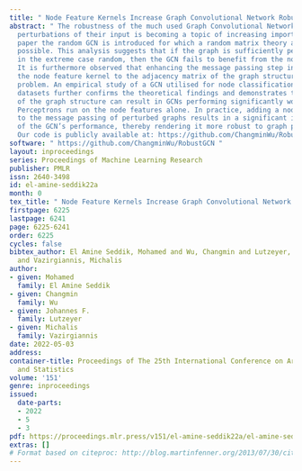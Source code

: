 ```yaml
---
title: " Node Feature Kernels Increase Graph Convolutional Network Robustness "
abstract: " The robustness of the much used Graph Convolutional Networks (GCNs) to
  perturbations of their input is becoming a topic of increasing importance. In this
  paper the random GCN is introduced for which a random matrix theory analysis is
  possible. This analysis suggests that if the graph is sufficiently perturbed, or
  in the extreme case random, then the GCN fails to benefit from the node features.
  It is furthermore observed that enhancing the message passing step in GCNs by adding
  the node feature kernel to the adjacency matrix of the graph structure solves this
  problem. An empirical study of a GCN utilised for node classification on six real
  datasets further confirms the theoretical findings and demonstrates that perturbations
  of the graph structure can result in GCNs performing significantly worse than Multi-Layer
  Perceptrons run on the node features alone. In practice, adding a node feature kernel
  to the message passing of perturbed graphs results in a significant improvement
  of the GCN’s performance, thereby rendering it more robust to graph perturbations.
  Our code is publicly available at: https://github.com/ChangminWu/RobustGCN. "
software: " https://github.com/ChangminWu/RobustGCN "
layout: inproceedings
series: Proceedings of Machine Learning Research
publisher: PMLR
issn: 2640-3498
id: el-amine-seddik22a
month: 0
tex_title: " Node Feature Kernels Increase Graph Convolutional Network Robustness "
firstpage: 6225
lastpage: 6241
page: 6225-6241
order: 6225
cycles: false
bibtex_author: El Amine Seddik, Mohamed and Wu, Changmin and Lutzeyer, Johannes F.
  and Vazirgiannis, Michalis
author:
- given: Mohamed
  family: El Amine Seddik
- given: Changmin
  family: Wu
- given: Johannes F.
  family: Lutzeyer
- given: Michalis
  family: Vazirgiannis
date: 2022-05-03
address:
container-title: Proceedings of The 25th International Conference on Artificial Intelligence
  and Statistics
volume: '151'
genre: inproceedings
issued:
  date-parts:
  - 2022
  - 5
  - 3
pdf: https://proceedings.mlr.press/v151/el-amine-seddik22a/el-amine-seddik22a.pdf
extras: []
# Format based on citeproc: http://blog.martinfenner.org/2013/07/30/citeproc-yaml-for-bibliographies/
---
```

